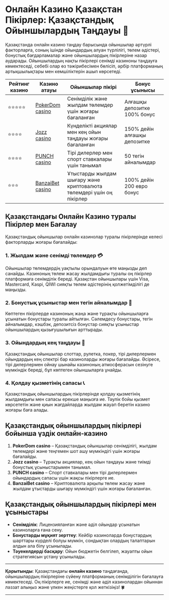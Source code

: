 # Онлайн Казино Қазақстан Пікірлер: Қазақстандық Ойыншылардың Таңдауы 🎲

Қазақстанда онлайн казино таңдау барысында ойыншылар әртүрлі факторларға, соның ішінде ойындардың алуан түрлілігі, төлем әдістері, бонустық бағдарламалар және ойыншылардың пікірлеріне назар аударады. Ойыншылардың нақты пікірлері сенімді казиноны таңдауға көмектеседі, себебі олар өз тәжірибесімен бөлісіп, әрбір платформаның артықшылықтары мен кемшіліктерін ашып көрсетеді. 

| Рейтинг казино      | Казино атауы | Ойыншылар пікірі | Бонус ұсынысы |
|---------------------|--------------|------------------|---------------|
| ⭐⭐⭐⭐⭐              | [PokerDom casino](https://brandplay.link/Bxg7SC7H) | Сенімділік және жылдам төлемдер үшін жоғары бағаланған | Алғашқы депозитке 100% бонус |
| ⭐⭐⭐⭐               | [Jozz casino](https://tk435zi5i9.com/alt/jozz/registration?e8250665e216213938eeaefaf3e61c0a) | Күнделікті акциялар мен кең ойын таңдауы жоғары бағаланған | 150% дейін алғашқы депозитке |
| ⭐⭐⭐⭐               | [PUNCH casino](https://betpunch1.com/d638d6d39) | Тірі дилерлер мен спорт ставкалары үшін танымал | 50 тегін айналымдар |
| ⭐⭐⭐               | [BanzaiBet casino](https://bnzstr009.com/e9rVJ) | Ұтыстарды жылдам шығару және криптовалюта төлемдері үшін оң пікірлер | 100% дейін 200 евро бонус |

## Қазақстандағы Онлайн Казино туралы Пікірлер мен Бағалау

Қазақстандық ойыншылар онлайн казинолар туралы пікірлерінде келесі факторларды жоғары бағалайды:

### 1. Жылдам және сенімді төлемдер 💳
Ойыншылар төлемдердің уақтылы орындалуын өте маңызды деп санайды. Казиноның төлем жасау жылдамдығы туралы оң пікірлер платформаға сенімділік береді. Қазақстан ойыншылары үшін Visa, Mastercard, Kaspi, QIWI сияқты төлем әдістерінің қолжетімділігі де маңызды.

### 2. Бонустық ұсыныстар мен тегін айналымдар 🎁
Көптеген пікірлерде казиноның жаңа және тұрақты ойыншыларға ұсынатын бонустары туралы айтылған. Сәлемдесу бонустары, тегін айналымдар, кэшбэк, депозитсіз бонустар сияқты ұсыныстар ойыншылардың қызығушылығын арттырады.

### 3. Ойындардың кең таңдауы 🎲
Қазақстандық ойыншылар слоттар, рулетка, покер, тірі дилерлермен ойындардың кең спектрі бар казиноларды жоғары бағалайды. Әсіресе, тірі дилерлермен ойнау шынайы казиноның атмосферасын сезінуге мүмкіндік береді, бұл көптеген ойыншыларға ұнайды.

### 4. Қолдау қызметінің сапасы 📞
Қазақстандық ойыншылардың пікірлерінде қолдау қызметінің жылдамдығы мен сапасы ерекше маңызға ие. Тәулік бойы қызмет көрсететін және қиын жағдайларда жылдам жауап беретін казино жоғары баға алады.

## Қазақстандық ойыншылардың пікірлері бойынша үздік онлайн-казино

1. **PokerDom casino** – Қазақстандық ойыншылар сенімділігі, жылдам төлемдері және теңгемен шот ашу мүмкіндігі үшін жоғары бағалайды.
2. **Jozz casino** – Тұрақты акциялар, кең ойын таңдауы және тиімді бонустық ұсыныстарымен танымал.
3. **PUNCH casino** – Спорт ставкалары мен тірі дилерлермен ойындардың сапасы үшін жақсы пікірлерге ие.
4. **BanzaiBet casino** – Криптовалюта арқылы төлем жасау және жылдам ұтыстарды шығару мүмкіндігі үшін жоғары бағаланған.

## Қазақстандық ойыншылардың пікірлері мен ұсыныстары

- **Сенімділік**: Лицензияланған және әділ ойындар ұсынатын казиноларға ғана сену.
- **Бонустарды мұқият зерттеу**: Кейбір казиноларда бонустардың шарттары күрделі болуы мүмкін, сондықтан олардың талаптарын алдын ала білу ұсынылады.
- **Тәуекелдерді басқару**: Ойын бюджетін белгілеп, жауапты ойын стратегиясын ұстану ұсынылады.

---

**Қорытынды**: Қазақстандағы **онлайн казино** таңдағанда, ойыншылардың пікірлеріне сүйену платформаның сенімділігін бағалауға көмектеседі. Оң пікірлерге ие, сенімді және әділ казинолардан ойыннан ләззат алыңыз және үлкен жеңістерге қол жеткізіңіз! 🍀

---
